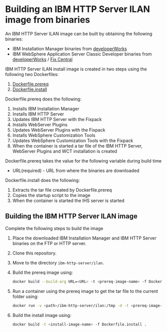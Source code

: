 # Building an IBM HTTP Server ILAN image from binaries

An IBM HTTP Server ILAN image can be built by obtaining the following binaries:
* IBM Installation Manager binaries from [developerWorks](http://www.ibm.com/developerworks/downloads/ws/wasdevelopers/)
* IBM WebSphere Application Server Classic Developer binaries from [developerWorks](http://www.ibm.com/developerworks/downloads/ws/wasdevelopers/) / [Fix Central](http://www-933.ibm.com/support/fixcentral/)

IBM HTTP Server ILAN install image is created in two steps using the following two Dockerfiles:

1. [Dockerfile.prereq](Dockerfile.prereq)
2. [Dockerfile.install](Dockerfile.install)

Dockerfile.prereq does the following:

1. Installs IBM Installation Manager
2. Installs IBM HTTP Server
3. Updates IBM HTTP Server with the Fixpack
4. Installs WebServer Plugins
5. Updates WebServer Plugins with the Fixpack
6. Installs WebSphere Customization Tools
7. Updates WebSphere Customization Tools with the Fixpack
8. When the container is started a tar file of the IBM HTTP Server, WebServer Plugins and  WCT installation is created

Dockerfile.prereq takes the value for the following variable during build time

* URL(required) - URL from where the binaries are downloaded

Dockerfile.install does the following:     

1. Extracts the tar file created by Dockerfile.prereq
2. Copies the startup script to the image
3. When the container is started the IHS server is started

## Building the IBM HTTP Server ILAN image

Complete the following steps to build the image

1. Place the downloaded IBM Installation Manager and IBM HTTP Server binaries on the FTP or HTTP server.
2. Clone this repository.
3. Move to the directory `ibm-http-server/ilan`.
4. Build the prereq image using:

    ```bash
    docker build --build-arg URL=<URL> -t <prereq-image-name> -f Dockerfile.prereq .
    ```

5. Run a container using the prereq image to get the tar file to the current folder using:

    ```bash
    docker run -v <path>/ibm-http-server/ilan:/tmp -d -t <prereq-image-name>
    ```

6. Build the install image using:       

    ```bash
    docker build -t <install-image-name> -f Dockerfile.install .
    ```


